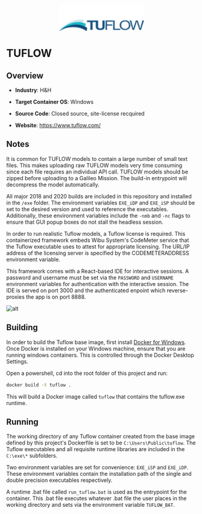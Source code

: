<p align="center">
  <img src="https://github.com/GoHypernet/Galileo-Mission-Frameworks/blob/tuflow/tuflow_logo.png" width="225">
</p>

# TUFLOW
## Overview
- **Industry**: H&H

- **Target Container OS**: Windows

- **Source Code**: Closed source, site-license recquired

- **Website**: https://www.tuflow.com/

## Notes
It is common for TUFLOW models to contain a large number of small text files. This makes uploading raw TUFLOW
models very time consuming since each file requires an individual API call. TUFLOW models should be zipped before
uploading to a Galileo Mission. The build-in entrypoint will decompress the model automatically. 

All major 2018 and 2020 builds are included in this repository and installed in the `/exe` folder. The environment
variables `EXE_iDP` and `EXE_iSP` should be set to the desired version and used to reference the executables. Additionally,
these environment variables include the `-nmb` and `-nc` flags to ensure that GUI popup boxes do not stall the headless 
session.

In order to run realistic Tuflow models, a Tuflow license is required. This containerized framework embeds Wibu System's 
CodeMeter service that the Tuflow executable uses to attest for appropriate licensing. The URL/IP address of the licensing 
server is specified by the CODEMETERADDRESS environment variable. 

This framework comes with a React-based IDE for interactive sessions. A password and username must be set via the 
`PASSWORD` and `USERNAME` environment variables for authentication with the interactive session. The IDE is served on 
port 3000 and the authenticated enpoint which reverse-proxies the app is on port 8888. 

![alt](Galileo-Tuflow-IDE.png)

## Building

In order to build the Tuflow base image, first install [Docker for Windows](https://docs.docker.com/docker-for-windows/). 
Once Docker is installed on your Windows machine, ensure that you are running windows containers. This is controlled through the Docker Desktop Settings. 

Open a powershell, cd into the root folder of this project and run:

```bash
docker build -t tuflow .
```

This will build a Docker image called `tuflow` that contains the tuflow.exe runtime. 

## Running

The working directory of any Tuflow container created from the base image defined by this project's Dockerfile is set to 
be `C:\Users\Public\tuflow`. The Tuflow executables and all requisite runtime libraries are included in the 
`C:\exe\*` subfolders. 

Two environment variables are set for convenience: `EXE_iSP` and `EXE_iDP`. These environment variables contain the installation
path of the single and double precision executables respectively.

A runtime .bat file called `run_tuflow.bat` is used as the entrypoint for the container. This .bat file executes whatever .bat file 
the user places in the working directory and sets via the environment variable `TUFLOW_BAT`. 

